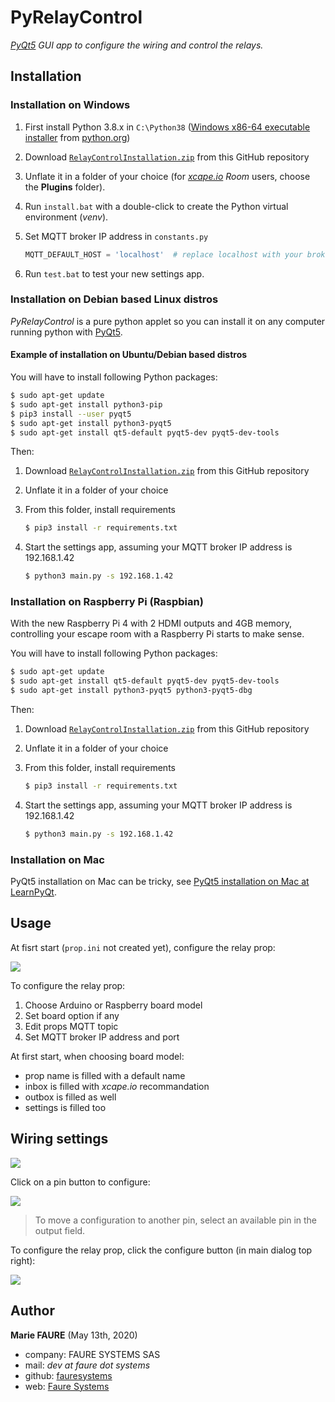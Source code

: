 
# PyRelayControl
*<a href="https://www.learnpyqt.com/" target="_blank">PyQt5</a> GUI app to configure the wiring and control the relays.*


## Installation

### Installation on Windows

1. First install Python 3.8.x in `C:\Python38` ([Windows x86-64 executable installer](https://www.python.org/ftp/python/3.8.2/python-3.8.2-amd64.exe) from <a href="https://www.python.org/downloads/release/python-382/" target="_blank">python.org</a>)

2. Download [`RelayControlInstallation.zip`](https://github.com/xcape-io/RelayProp/raw/master/PyRelayControl/RelayControlInstallation.zip) from this GitHub repository 

3. Unflate it in a folder of your choice (for *<a href="https://xcape.io/" target="_blank">xcape.io</a> Room* users, choose the **Plugins** folder).

4. Run `install.bat` with a double-click to create the Python virtual environment (*venv*).

5. Set MQTT broker IP address in `constants.py`

    ```python
    MQTT_DEFAULT_HOST = 'localhost'  # replace localhost with your broker IP address
    ```

6. Run `test.bat` to test your new settings app.

### Installation on Debian based Linux distros
*PyRelayControl* is a pure python applet so you can install it on any computer running python with <a href="https://www.learnpyqt.com/" target="_blank">PyQt5</a>.

#### Example of installation on Ubuntu/Debian based distros
You will have to install following Python packages:
```bash
$ sudo apt-get update
$ sudo apt-get install python3-pip
$ pip3 install --user pyqt5
$ sudo apt-get install python3-pyqt5
$ sudo apt-get install qt5-default pyqt5-dev pyqt5-dev-tools
```

Then:

1. Download [`RelayControlInstallation.zip`](https://github.com/xcape-io/RelayProp/raw/master/PyRelayControl/RelayControlInstallation.zip) from this GitHub repository 

2. Unflate it in a folder of your choice

3. From this folder, install requirements
    ```bash
    $ pip3 install -r requirements.txt
    ```

4. Start the settings app, assuming your MQTT broker IP address is 192.168.1.42
    ```bash
    $ python3 main.py -s 192.168.1.42
    ```

### Installation on Raspberry Pi (Raspbian)
With the new Raspberry Pi 4 with 2 HDMI outputs and 4GB memory, controlling your escape room with a Raspberry Pi starts to make sense.

You will have to install following Python packages:
```bash
$ sudo apt-get update
$ sudo apt-get install qt5-default pyqt5-dev pyqt5-dev-tools
$ sudo apt-get install python3-pyqt5 python3-pyqt5-dbg
```

Then:

1. Download [`RelayControlInstallation.zip`](https://github.com/xcape-io/RelayProp/raw/master/PyRelayControl/RelayControlInstallation.zip) from this GitHub repository 

2. Unflate it in a folder of your choice

3. From this folder, install requirements
    ```bash
    $ pip3 install -r requirements.txt
    ```

4. Start the settings app, assuming your MQTT broker IP address is 192.168.1.42
    ```bash
    $ python3 main.py -s 192.168.1.42
    ```

### Installation on Mac

PyQt5 installation on Mac can be tricky, see <a href="https://www.learnpyqt.com/installation/installation-mac/" target="_blank">PyQt5 installation on Mac at LearnPyQt</a>.


## Usage
At fisrt start (`prop.ini` not created yet), configure the relay prop:

![](https://github.com/xcape-io/RelayProp/blob/master/docs/screenshots/configure-prop.png?raw=true)

To configure the relay prop:

1. Choose Arduino or Raspberry board model
2. Set board option if any
3. Edit props MQTT topic
4. Set MQTT broker IP address and port 

At first start, when choosing board model:

* prop name is filled with a default name
* inbox is filled with *xcape.io* recommandation
* outbox is filled as well
* settings is filled too


## Wiring settings
![](https://github.com/xcape-io/RelayProp/blob/master/docs/screenshots/pyrelaysettings-main.png?raw=true)

Click on a pin button to configure:

![](https://github.com/xcape-io/RelayProp/blob/master/docs/screenshots/pyrelaysettings-pin.png?raw=true)

> To move a configuration to another pin, select an available pin in the output field.

To configure the relay prop, click the configure button (in main dialog top right):

![](https://github.com/xcape-io/relayprop/blob/master/docs/screenshots/pyrelaysettings-prop.png?raw=true)


## Author

**Marie FAURE** (May 13th, 2020)
* company: FAURE SYSTEMS SAS
* mail: *dev at faure dot systems*
* github: <a href="https://github.com/fauresystems?tab=repositories" target="_blank">fauresystems</a>
* web: <a href="https://faure.systems/" target="_blank">Faure Systems</a>